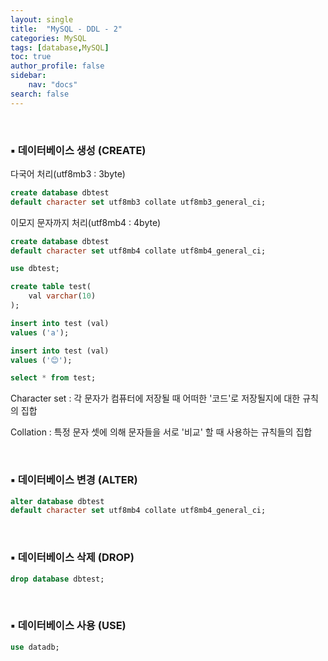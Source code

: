 ```yaml
---
layout: single
title:  "MySQL - DDL - 2"
categories: MySQL
tags: [database,MySQL]
toc: true
author_profile: false
sidebar:
    nav: "docs"
search: false
---
```


<br>

### ▪ 데이터베이스 생성 (CREATE)

다국어 처리(utf8mb3 : 3byte)

``` sql
create database dbtest
default character set utf8mb3 collate utf8mb3_general_ci;
```

이모지 문자까지 처리(utf8mb4 : 4byte)

``` sql
create database dbtest
default character set utf8mb4 collate utf8mb4_general_ci;

use dbtest;

create table test(
	val varchar(10)
);

insert into test (val)
values ('a');

insert into test (val)
values ('😊');

select * from test;
```

Character set : 각 문자가 컴퓨터에 저장될 때 어떠한 '코드'로 저장될지에 대한 규칙의 집합

Collation : 특정 문자 셋에 의해 문자들을 서로 '비교' 할 때 사용하는 규칙들의 집합

<br>

### ▪ 데이터베이스 변경 (ALTER)

``` sql
alter database dbtest
default character set utf8mb4 collate utf8mb4_general_ci;
```

<br>

### ▪ 데이터베이스 삭제 (DROP)

``` sql
drop database dbtest;
```

<br>

### ▪ 데이터베이스 사용 (USE)

``` sql
use datadb;
```
